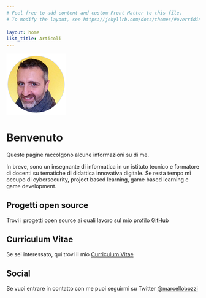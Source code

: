 ```yaml
---
# Feel free to add content and custom Front Matter to this file.
# To modify the layout, see https://jekyllrb.com/docs/themes/#overriding-theme-defaults

layout: home
list_title: Articoli
---
```


![bozzimarcello-foto-profilo.png](/img/bozzimarcello-foto-profilo.png)

# Benvenuto
Queste pagine raccolgono alcune informazioni su di me.

In breve, sono un insegnante di informatica in un istituto tecnico e formatore di docenti su tematiche di didattica innovativa digitale. Se resta tempo mi occupo di cybersecurity, project based learning, game based learning e game development.

## Progetti open source
Trovi i progetti open source ai quali lavoro sul mio [profilo GitHub](https://github.com/bozzimarcello)

## Curriculum Vitae
Se sei interessato, qui trovi il mio [Curriculum Vitae](/curriculum)

## Social
Se vuoi entrare in contatto con me puoi seguirmi su Twitter [@marcellobozzi](https://twitter.com/marcellobozzi)
